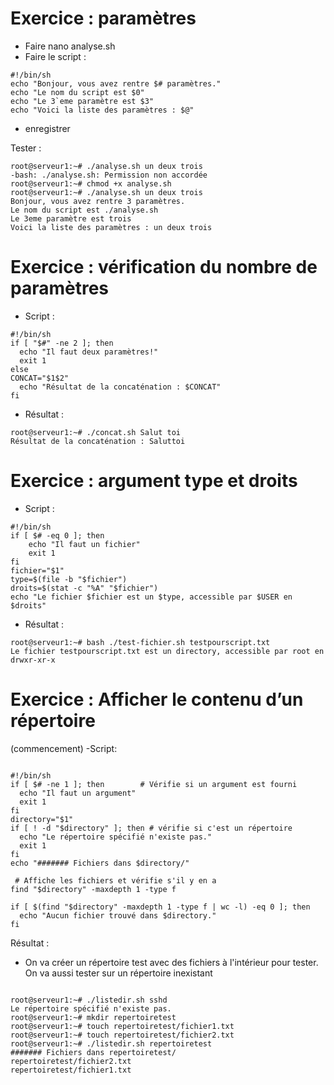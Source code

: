 # Exercice : paramètres


- Faire nano analyse.sh
- Faire le script :

```
#!/bin/sh
echo "Bonjour, vous avez rentre $# paramètres."
echo "Le nom du script est $0"
echo "Le 3`eme paramètre est $3"
echo "Voici la liste des paramètres : $@"
```
- enregistrer

Tester :

```
root@serveur1:~# ./analyse.sh un deux trois
-bash: ./analyse.sh: Permission non accordée
root@serveur1:~# chmod +x analyse.sh
root@serveur1:~# ./analyse.sh un deux trois
Bonjour, vous avez rentre 3 paramètres.
Le nom du script est ./analyse.sh
Le 3eme paramètre est trois
Voici la liste des paramètres : un deux trois
```

# Exercice : vérification du nombre de paramètres

- Script : 
```
#!/bin/sh
if [ "$#" -ne 2 ]; then
  echo "Il faut deux paramètres!"
  exit 1
else
CONCAT="$1$2"
  echo "Résultat de la concaténation : $CONCAT"
fi
```
- Résultat :

```
root@serveur1:~# ./concat.sh Salut toi
Résultat de la concaténation : Saluttoi
```

# Exercice : argument type et droits

- Script : 
```
#!/bin/sh
if [ $# -eq 0 ]; then
    echo "Il faut un fichier"
    exit 1
fi
fichier="$1"
type=$(file -b "$fichier")
droits=$(stat -c "%A" "$fichier")
echo "Le fichier $fichier est un $type, accessible par $USER en $droits"
```

- Résultat : 
```
root@serveur1:~# bash ./test-fichier.sh testpourscript.txt
Le fichier testpourscript.txt est un directory, accessible par root en drwxr-xr-x
```


# Exercice : Afficher le contenu d’un répertoire
(commencement)
-Script:
```

#!/bin/sh
if [ $# -ne 1 ]; then        # Vérifie si un argument est fourni
  echo "Il faut un argument"
  exit 1
fi
directory="$1"
if [ ! -d "$directory" ]; then # vérifie si c'est un répertoire
  echo "Le répertoire spécifié n'existe pas."
  exit 1
fi
echo "####### Fichiers dans $directory/"

 # Affiche les fichiers et vérifie s'il y en a
find "$directory" -maxdepth 1 -type f 

if [ $(find "$directory" -maxdepth 1 -type f | wc -l) -eq 0 ]; then
  echo "Aucun fichier trouvé dans $directory."
fi
```



Résultat : 

- On va créer un répertoire test avec des fichiers à l'intérieur pour tester. On va aussi tester sur un répertoire inexistant
```

root@serveur1:~# ./listedir.sh sshd
Le répertoire spécifié n'existe pas.
root@serveur1:~# mkdir repertoiretest
root@serveur1:~# touch repertoiretest/fichier1.txt
root@serveur1:~# touch repertoiretest/fichier2.txt
root@serveur1:~# ./listedir.sh repertoiretest
####### Fichiers dans repertoiretest/
repertoiretest/fichier2.txt
repertoiretest/fichier1.txt

```













